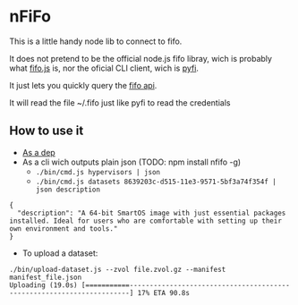# nFiFo

This is a little handy node lib to connect to fifo.

It does not pretend to be the official node.js fifo libray, wich is probably what [fifo.js](https://github.com/project-fifo/fifo.js) is, nor the oficial CLI client, wich is [pyfi](https://github.com/project-fifo/pyfi).

It just lets you quickly query the [fifo api](https://project-fifo.net/display/PF/API).

It will read the file ~/.fifo just like pyfi to read the credentials

## How to use it

* [As a dep](https://github.com/project-fifo/tests/)
* As a cli wich outputs plain json (TODO: npm install nfifo -g)
	* ```./bin/cmd.js hypervisors | json```
	* ```./bin/cmd.js datasets 8639203c-d515-11e3-9571-5bf3a74f354f | json description```
```
{
  "description": "A 64-bit SmartOS image with just essential packages installed. Ideal for users who are comfortable with setting up their own environment and tools."
}
```

* To upload a dataset:
```
./bin/upload-dataset.js --zvol file.zvol.gz --manifest manifest_file.json
Uploading (19.0s) [===========----------------------------------------------------------------------] 17% ETA 90.8s
```


